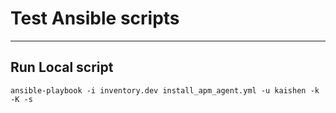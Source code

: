 # Test Ansible scripts
----
## Run Local script
`ansible-playbook -i inventory.dev install_apm_agent.yml -u kaishen -k -K -s`